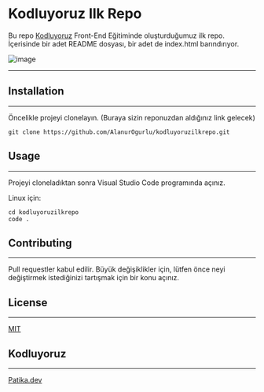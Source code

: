 # Kodluyoruz Ilk Repo
Bu repo [Kodluyoruz](https://www.kodluyoruz.org/)
Front-End Eğitiminde oluşturduğumuz ilk repo. İçerisinde bir adet README dosyası, bir adet de index.html barındırıyor.


![image](https://imgyukle.com/f/2022/11/05/JRBq8b.png)

-----

## Installation

---
Öncelikle projeyi clonelayın. (Buraya sizin reponuzdan aldığınız link gelecek)
```
git clone https://github.com/AlanurOgurlu/kodluyoruzilkrepo.git
```

## Usage
----
Projeyi cloneladıktan sonra Visual Studio Code programında açınız.

Linux için:
```
cd kodluyoruzilkrepo
code .
```

## Contributing
---
Pull requestler kabul edilir. Büyük değişiklikler için, lütfen önce neyi değiştirmek istediğinizi tartışmak için bir konu açınız.

## License
---
[MIT](https://choosealicense.com/licenses/mit/)




## Kodluyoruz
---
[Patika.dev](https://www.patika.dev)
